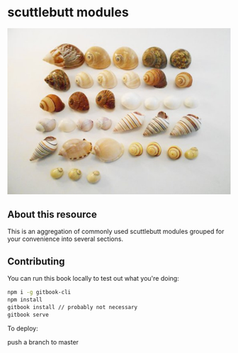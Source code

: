 # scuttlebutt modules

![](cover.jpg)

## About this resource

This is an aggregation of commonly used scuttlebutt modules grouped for your convenience into several sections.


## Contributing

You can run this book locally to test out what you're doing:

```bash
npm i -g gitbook-cli
npm install
gitbook install // probably not necessary
gitbook serve
```

To deploy:

push a branch to master
